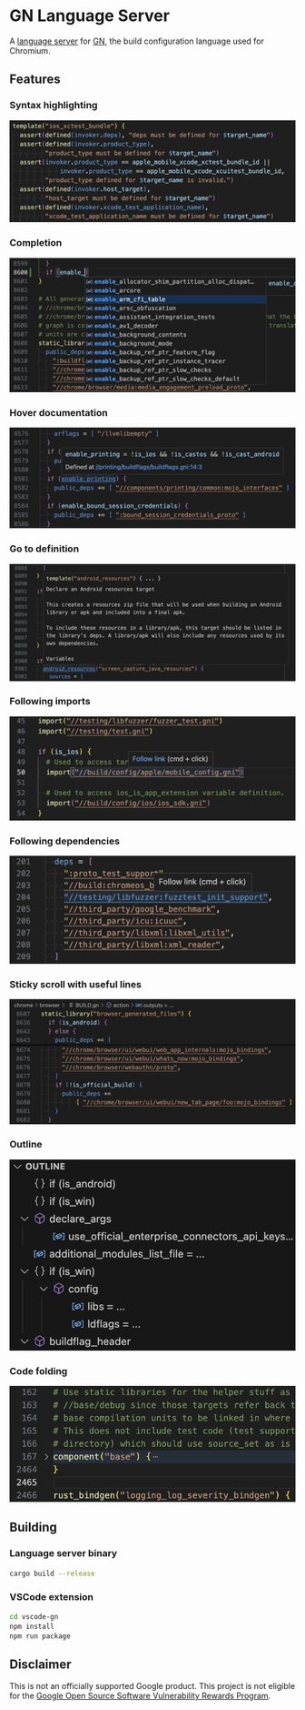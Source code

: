 # GN Language Server

A [language server](https://microsoft.github.io/language-server-protocol/) for
[GN](https://gn.googlesource.com/gn/),
the build configuration language used for Chromium.

## Features

### Syntax highlighting

![Syntax highlighting](./docs/screenshots/syntax_highlighting.png)

### Completion

![Completion](./docs/screenshots/completion.png)

### Hover documentation

![Hover documentation](./docs/screenshots/hover_documentation.png)

### Go to definition

![Go to definition](./docs/screenshots/go_to_definition.png)

### Following imports

![Following imports](./docs/screenshots/following_imports.png)

### Following dependencies

![Following dependencies](./docs/screenshots/following_dependencies.png)

### Sticky scroll with useful lines

![Sticky scroll with useful lines](./docs/screenshots/sticky_scroll.png)

### Outline

![Outline](./docs/screenshots/outline.png)

### Code folding

![Code folding](./docs/screenshots/code_folding.png)

## Building

### Language server binary

```sh
cargo build --release
```

### VSCode extension

```sh
cd vscode-gn
npm install
npm run package
```

## Disclaimer

This is not an officially supported Google product. This project is not
eligible for the [Google Open Source Software Vulnerability Rewards
Program](https://bughunters.google.com/open-source-security).

